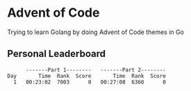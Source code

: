 # Advent of Code

Trying to learn Golang by doing Advent of Code themes in Go

## Personal Leaderboard

```text
      -------Part 1--------   -------Part 2--------
Day       Time  Rank  Score       Time  Rank  Score
  1   00:23:02  7003      0   00:27:08  6360      0

```
